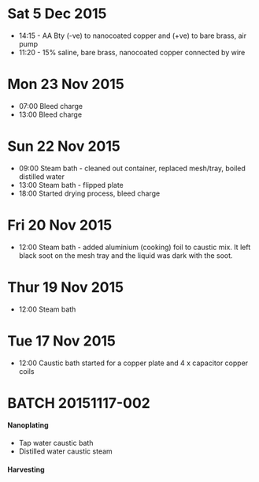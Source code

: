 # Sat 5 Dec 2015
- 14:15 - AA Bty (-ve) to nanocoated copper and (+ve) to bare brass, air pump
- 11:20 - 15% saline, bare brass, nanocoated copper connected by wire

# Mon 23 Nov 2015
- 07:00 Bleed charge
- 13:00 Bleed charge

# Sun 22 Nov 2015
- 09:00 Steam bath - cleaned out container, replaced mesh/tray, boiled distilled water
- 13:00 Steam bath - flipped plate
- 18:00 Started drying process, bleed charge 

# Fri 20 Nov 2015
- 12:00 Steam bath - added aluminium (cooking) foil to caustic mix.  It left black soot on the mesh tray and the liquid was dark with the soot.

# Thur 19 Nov 2015
- 12:00 Steam bath 

# Tue 17 Nov 2015
- 12:00 Caustic bath started for a copper plate and 4 x capacitor copper coils


# BATCH 20151117-002
#### Nanoplating 
* Tap water caustic bath
* Distilled water caustic steam

#### Harvesting 
